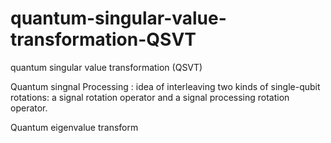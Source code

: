 # quantum-singular-value-transformation-QSVT
quantum singular value transformation (QSVT)

Quantum singnal Processing 
: idea of interleaving two kinds of single-qubit rotations: a signal rotation operator and a signal processing rotation operator.


Quantum eigenvalue transform 


